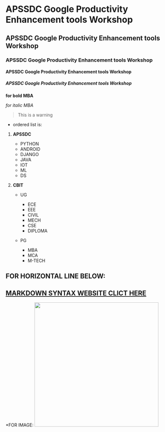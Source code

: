 # APSSDC Google Productivity Enhancement tools Workshop
## APSSDC Google Productivity Enhancement tools Workshop
### APSSDC Google Productivity Enhancement tools Workshop
#### APSSDC Google Productivity Enhancement tools Workshop
##### APSSDC Google Productivity Enhancement tools Workshop
**for bold MBA** 

*for italic MBA*
>This is a warning

* ordered list is:
1. **APSSDC**
    - PYTHON 
    - ANDROID
    - DJANGO 
    - JAVA
    - IOT
    - ML
    - DS

2. **CBIT**
     - UG
        - ECE
        - EEE
        - CIVIL
        - MECH
        - CSE
        - DIPLOMA
    
     - PG
       - MBA
       - MCA
       - M-TECH
       
FOR HORIZONTAL LINE BELOW:
----------------------------------------------------------------------------------
        
## [MARKDOWN SYNTAX WEBSITE CLICT HERE](https://www.markdownguide.org/cheat-sheet/) 

*FOR IMAGE:
<img src="https://upload.wikimedia.org/wikipedia/en/2/21/Web_of_Spider-Man_Vol_1_129-1.png" width=400>
